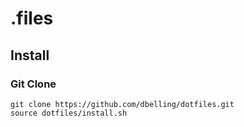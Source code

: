 # .files

## Install

### Git Clone

    git clone https://github.com/dbelling/dotfiles.git
    source dotfiles/install.sh
